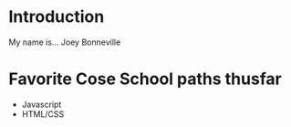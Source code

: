 Introduction
============

My name is... Joey Bonneville

Favorite Cose School paths thusfar
==================================

* Javascript
* HTML/CSS 
